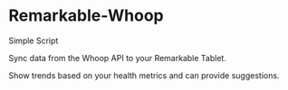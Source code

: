 # Remarkable-Whoop
Simple Script

Sync data from the Whoop API to your Remarkable Tablet.

Show trends based on your health metrics and can provide suggestions.